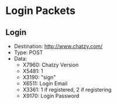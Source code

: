 # Login Packets

## Login

- Destination: http://www.chatzy.com/
- Type: POST
- Data:
  - X7960: Chatzy Version
  - X5481: 1
  - X3190: "sign"
  - X6511: Login Email
  - X3361: 1 if registered, 2 if registering
  - X9170: Login Password
